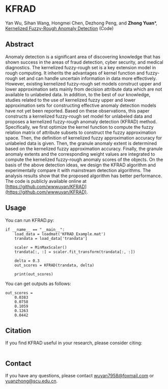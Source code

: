 # KFRAD
Yan Wu, Sihan Wang, Hongmei Chen, Dezhong Peng, and **Zhong Yuan***, [Kernelized Fuzzy-Rough Anomaly Detection](Paper/2024-KFRAD.pdf) (Code)

## Abstract
Anomaly detection is a significant area of discovering knowledge that has shown success in the areas of fraud detection, cyber security, and medical diagnostics. The kernelized fuzzy-rough set is a key extension model in rough computing. It inherits the advantages of kernel function and fuzzy-rough set and can handle uncertain information in data more effectively. However, existing kernelized fuzzy-rough set models construct upper and lower approximation sets mainly from decision attribute data which are not available to unlabeled data. In addition, to the best of our knowledge, studies related to the use of kernelized fuzzy upper and lower approximation sets for constructing effective anomaly detection models have not yet been reported. Based on these observations, this paper constructs a kernelized fuzzy-rough set model for unlabeled data and proposes a kernelized fuzzy-rough anomaly detection (KFRAD) method. Specifically, we first optimize the kernel function to compute the fuzzy relation matrix of attribute subsets to construct the fuzzy approximation space. Then, the definition of kernelized fuzzy approximation accuracy for unlabeled data is given. Then, the granule anomaly extent is determined based on the kernelized fuzzy approximation accuracy. Finally, the granule anomaly extents and the corresponding weight values are integrated to compute the kernelized fuzzy-rough anomaly scores of the objects. On the basis of the above detection ideas, we design the KFRAD algorithm and experimentally compare it with mainstream detection algorithms. The analysis results show that the proposed algorithm has better performance. The code is publicly available online at [https://github.com/wwwuyan/KFRAD](https://github.com/wwwuyan/KFRAD).

## Usage
You can run KFRAD.py:
```
if __name__ == "__main__":
    load_data = loadmat('KFRAD_Example.mat')
    trandata = load_data['trandata']

    scaler = MinMaxScaler()
    trandata[:, :] = scaler.fit_transform(trandata[:, :])

    delta = 0.3
    out_scores = KFRAD(trandata, delta)

    print(out_scores)
```
You can get outputs as follows:
```
out_scores =
    0.0383
    0.0758
    0.1059
    0.1263
    0.0442
```

## Citation
If you find KFRAD useful in your research, please consider citing:
```

```
## Contact
If you have any questions, please contact [wuyan7958@foxmail.com](wuyan7958@foxmail.com) or [yuanzhong@scu.edu.cn](yuanzhong@scu.edu.cn).

